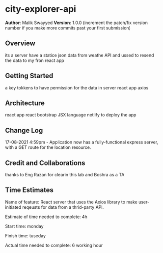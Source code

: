 # city-explorer-api

**Author**: Malik Swayyed
**Version**: 1.0.0 (increment the patch/fix version number if you make more commits past your first submission)

## Overview

its a server have a statice json data from weathe API and ussed to resend the data to my fron react app
<!-- Provide a high level overview of what this application is and why you are building it, beyond the fact that it's an assignment for this class. (i.e. What's your problem domain?) -->

## Getting Started
<!-- What are the steps that a user must take in order to build this app on their own machine and get it running? --> 
a key tokkens to have permission for the data in server
react app
axios



## Architecture
<!-- Provide a detailed description of the application design. What technologies (languages, libraries, etc) you're using, and any other relevant design information. -->
react app
react bootstrap
JSX language
netlify to deploy the app


## Change Log

<!-- Use this area to document the iterative changes made to your application as each feature is successfully implemented. Use time stamps. Here's an example:

01-01-2001 4:59pm - Application now has a fully-functional express server, with a GET route for the location resource. -->
17-08-2021 4:59pm - Application now has a fully-functional express server, with a GET route for the location resource.

## Credit and Collaborations
<!-- Give credit (and a link) to other people or resources that helped you build this application. -->
thanks to Eng Razan for clearin this lab
and Boshra as a TA


## Time Estimates


Name of feature: React server that uses the Axios library to make user-initiated reqeusts for data from a thrid-party API.

Estimate of time needed to complete: 4h

Start time: monday

Finish time: tuseday

Actual time needed to complete: 6 working hour